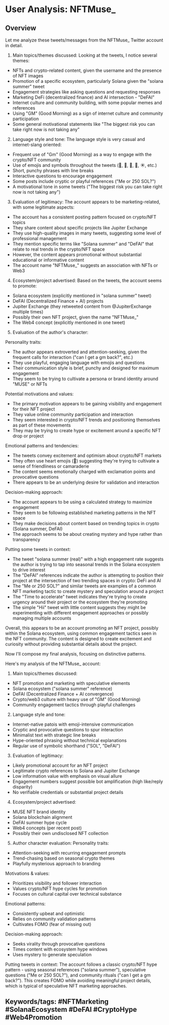 # User Analysis: NFTMuse_

## Overview

<think>
Let me analyze these tweets/messages from the NFTMuse_ Twitter account in detail.

1. Main topics/themes discussed:
Looking at the tweets, I notice several themes:
- NFTs and crypto-related content, given the username and the presence of NFT images
- Promotion of a specific ecosystem, particularly Solana given the "solana summer" tweet
- Engagement strategies like asking questions and requesting responses
- Marketing DeFi (decentralized finance) and AI intersection - "DeFAI"
- Internet culture and community building, with some popular memes and references
- Using "GM" (Good Morning) as a sign of internet culture and community participation
- Some general motivational statements like "The biggest risk you can take right now is not taking any"

2. Language style and tone:
The language style is very casual and internet-slang oriented:
- Frequent use of "Gm" (Good Morning) as a way to engage with the crypto/NFT community
- Use of emojis and symbols throughout the tweets (🗽, 🤍, 🌊, 🍹, ☀️, etc.)
- Short, punchy phrases with line breaks
- Interactive questions to encourage engagement
- Some posts include cryptic or playful references ("Me or 250 SOL?")
- A motivational tone in some tweets ("The biggest risk you can take right now is not taking any")

3. Evaluation of legitimacy:
The account appears to be marketing-related, with some legitimate aspects:
- The account has a consistent posting pattern focused on crypto/NFT topics
- They share content about specific projects like Jupiter Exchange
- They use high-quality images in many tweets, suggesting some level of professional management
- They mention specific terms like "Solana summer" and "DeFAI" that relate to real trends in the crypto/NFT space
- However, the content appears promotional without substantial educational or informative content
- The account name "NFTMuse_" suggests an association with NFTs or Web3

4. Ecosystem/project advertised:
Based on the tweets, the account seems to promote:
- Solana ecosystem (explicitly mentioned in "solana summer" tweet)
- DeFAI (Decentralized Finance + AI) projects
- Jupiter Exchange (they retweeted content from @JupiterExchange multiple times)
- Possibly their own NFT project, given the name "NFTMuse_"
- The Web4 concept (explicitly mentioned in one tweet)

5. Evaluation of the author's character:

Personality traits:
- The author appears extroverted and attention-seeking, given the frequent calls for interaction ("can I get a gm back?", etc.)
- They use playful, engaging language with emojis and questions
- Their communication style is brief, punchy and designed for maximum engagement
- They seem to be trying to cultivate a persona or brand identity around "MUSE" or NFTs

Potential motivations and values:
- The primary motivation appears to be gaining visibility and engagement for their NFT project
- They value online community participation and interaction
- They seem interested in crypto/NFT trends and positioning themselves as part of these movements
- They may be trying to create hype or excitement around a specific NFT drop or project

Emotional patterns and tendencies:
- The tweets convey excitement and optimism about crypto/NFT markets
- They often use heart emojis (🤍) suggesting they're trying to cultivate a sense of friendliness or camaraderie
- The content seems emotionally charged with exclamation points and provocative questions
- There appears to be an underlying desire for validation and interaction

Decision-making approach:
- The account appears to be using a calculated strategy to maximize engagement
- They seem to be following established marketing patterns in the NFT space
- They make decisions about content based on trending topics in crypto (Solana summer, DeFAI)
- The approach seems to be about creating mystery and hype rather than transparency

Putting some tweets in context:
- The tweet "solana summer (real)" with a high engagement rate suggests the author is trying to tap into seasonal trends in the Solana ecosystem to drive interest
- The "DeFAI" references indicate the author is attempting to position their project at the intersection of two trending spaces in crypto: DeFi and AI
- The "Me or 250 SOL?" and similar tweets are examples of a common NFT marketing tactic to create mystery and speculation around a project
- The "Time to accelerate" tweet indicates they're trying to create urgency around their project or the ecosystem they're promoting
- The simple "Hii" tweet with little content suggests they might be experimenting with different engagement approaches or possibly managing multiple accounts

Overall, this appears to be an account promoting an NFT project, possibly within the Solana ecosystem, using common engagement tactics seen in the NFT community. The content is designed to create excitement and curiosity without providing substantial details about the project.

Now I'll compose my final analysis, focusing on distinctive patterns.
</think>

Here's my analysis of the NFTMuse_ account:

1. Main topics/themes discussed:
- NFT promotion and marketing with speculative elements
- Solana ecosystem ("solana summer" reference)
- DeFAI (Decentralized Finance + AI convergence)
- Crypto/web3 culture with heavy use of "GM" (Good Morning)
- Community engagement tactics through playful challenges

2. Language style and tone:
- Internet-native patois with emoji-intensive communication
- Cryptic and provocative questions to spur interaction
- Minimalist text with strategic line breaks
- Hype-oriented phrasing without technical explanations
- Regular use of symbolic shorthand ("SOL", "DeFAI")

3. Evaluation of legitimacy:
- Likely promotional account for an NFT project
- Legitimate crypto references to Solana and Jupiter Exchange
- Low information value with emphasis on visual allure
- Engagement numbers suggest possible bot amplification (high like/reply disparity)
- No verifiable credentials or substantial project details

4. Ecosystem/project advertised:
- MUSE NFT brand identity
- Solana blockchain alignment
- DeFAI summer hype cycle
- Web4 concepts (per recent post)
- Possibly their own undisclosed NFT collection

5. Author character evaluation:
Personality traits:
- Attention-seeking with recurring engagement prompts
- Trend-chasing based on seasonal crypto themes
- Playfully mysterious approach to branding

Motivations & values:
- Prioritizes visibility and follower interaction
- Values crypto/NFT hype cycles for promotion
- Focuses on cultural capital over technical substance

Emotional patterns:
- Consistently upbeat and optimistic
- Relies on community validation patterns
- Cultivates FOMO (fear of missing out)

Decision-making approach:
- Seeks virality through provocative questions
- Times content with ecosystem hype windows
- Uses mystery to generate speculation

Putting tweets in context:
The account follows a classic crypto/NFT hype pattern - using seasonal references ("solana summer"), speculative questions ("Me or 250 SOL?"), and community rituals ("can I get a gm back?"). This creates FOMO while avoiding meaningful project details, which is typical of speculative NFT marketing approaches.

Keywords/tags:
#NFTMarketing #SolanaEcosystem #DeFAI #CryptoHype #Web4Promotion
---
